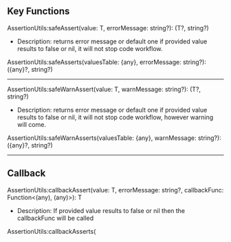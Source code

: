 ## Key Functions

AssertionUtils:safeAssert<T>(value: T, errorMessage: string?): (T?, string?)
* Description: returns error message or default one if provided value results to false or nil, it will not stop code workflow.

AssertionUtils:safeAsserts(valuesTable: {any}, errorMessage: string?): ({any}?, string?)

----
AssertionUtils:safeWarnAssert<T>(value: T, warnMessage: string?): (T?, string?)
* Description: returns error message or default one if provided value results to false or nil, it will not stop code workflow, however warning will come.

AssertionUtils:safeWarnAsserts(valuesTable: {any}, warnMessage: string?): ({any}?, string?)

----
## Callback

AssertionUtils:callbackAssert<T>(value: T, errorMessage: string?, callbackFunc: Function<(any), (any)>): T
* Description: If provided value results to false or nil then the callbackFunc will be called

AssertionUtils:callbackAsserts(
